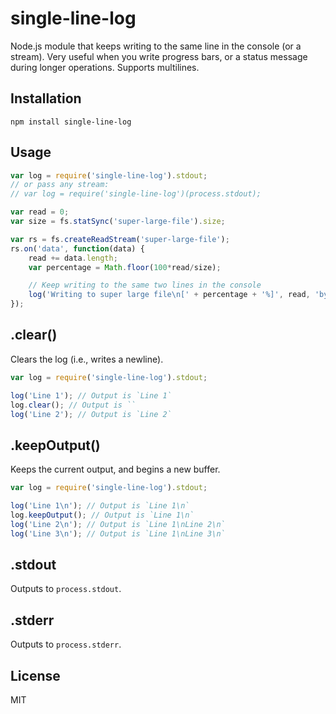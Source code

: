 # single-line-log

Node.js module that keeps writing to the same line in the console (or a stream). Very useful when you write progress bars, or a status message during longer operations. Supports multilines.


## Installation

	npm install single-line-log


## Usage

``` js
var log = require('single-line-log').stdout;
// or pass any stream:
// var log = require('single-line-log')(process.stdout);

var read = 0;
var size = fs.statSync('super-large-file').size;

var rs = fs.createReadStream('super-large-file');
rs.on('data', function(data) {
	read += data.length;
	var percentage = Math.floor(100*read/size);

	// Keep writing to the same two lines in the console
	log('Writing to super large file\n[' + percentage + '%]', read, 'bytes read');
});
```

## .clear()

Clears the log (i.e., writes a newline).

``` js
var log = require('single-line-log').stdout;

log('Line 1'); // Output is `Line 1`
log.clear(); // Output is ``
log('Line 2'); // Output is `Line 2`
```

## .keepOutput()

Keeps the current output, and begins a new buffer.

``` js
var log = require('single-line-log').stdout;

log('Line 1\n'); // Output is `Line 1\n`
log.keepOutput(); // Output is `Line 1\n`
log('Line 2\n'); // Output is `Line 1\nLine 2\n`
log('Line 3\n'); // Output is `Line 1\nLine 3\n`
```

## .stdout

Outputs to `process.stdout`.


## .stderr

Outputs to `process.stderr`.


## License

MIT